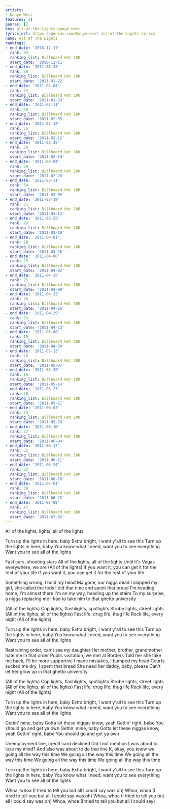 ```yaml
---
artists:
- Kanye West
features: []
genres: []
key: all-of-the-lights-kanye-west
lyrics_url: https://genius.com/Kanye-west-all-of-the-lights-lyrics
name: All Of The Lights
rankings:
- end_date: '2010-12-17'
  rank: 92
  ranking_list: Billboard Hot 100
  start_date: '2010-12-11'
- end_date: '2011-01-28'
  rank: 88
  ranking_list: Billboard Hot 100
  start_date: '2011-01-22'
- end_date: '2011-02-04'
  rank: 74
  ranking_list: Billboard Hot 100
  start_date: '2011-01-29'
- end_date: '2011-02-11'
  rank: 60
  ranking_list: Billboard Hot 100
  start_date: '2011-02-05'
- end_date: '2011-02-18'
  rank: 55
  ranking_list: Billboard Hot 100
  start_date: '2011-02-12'
- end_date: '2011-02-25'
  rank: 58
  ranking_list: Billboard Hot 100
  start_date: '2011-02-19'
- end_date: '2011-03-04'
  rank: 59
  ranking_list: Billboard Hot 100
  start_date: '2011-02-26'
- end_date: '2011-03-11'
  rank: 54
  ranking_list: Billboard Hot 100
  start_date: '2011-03-05'
- end_date: '2011-03-18'
  rank: 31
  ranking_list: Billboard Hot 100
  start_date: '2011-03-12'
- end_date: '2011-03-25'
  rank: 29
  ranking_list: Billboard Hot 100
  start_date: '2011-03-19'
- end_date: '2011-04-01'
  rank: 28
  ranking_list: Billboard Hot 100
  start_date: '2011-03-26'
- end_date: '2011-04-08'
  rank: 25
  ranking_list: Billboard Hot 100
  start_date: '2011-04-02'
- end_date: '2011-04-15'
  rank: 25
  ranking_list: Billboard Hot 100
  start_date: '2011-04-09'
- end_date: '2011-04-22'
  rank: 26
  ranking_list: Billboard Hot 100
  start_date: '2011-04-16'
- end_date: '2011-04-29'
  rank: 23
  ranking_list: Billboard Hot 100
  start_date: '2011-04-23'
- end_date: '2011-05-06'
  rank: 19
  ranking_list: Billboard Hot 100
  start_date: '2011-04-30'
- end_date: '2011-05-13'
  rank: 20
  ranking_list: Billboard Hot 100
  start_date: '2011-05-07'
- end_date: '2011-05-20'
  rank: 18
  ranking_list: Billboard Hot 100
  start_date: '2011-05-14'
- end_date: '2011-05-27'
  rank: 20
  ranking_list: Billboard Hot 100
  start_date: '2011-05-21'
- end_date: '2011-06-03'
  rank: 23
  ranking_list: Billboard Hot 100
  start_date: '2011-05-28'
- end_date: '2011-06-10'
  rank: 27
  ranking_list: Billboard Hot 100
  start_date: '2011-06-04'
- end_date: '2011-06-17'
  rank: 32
  ranking_list: Billboard Hot 100
  start_date: '2011-06-11'
- end_date: '2011-06-24'
  rank: 32
  ranking_list: Billboard Hot 100
  start_date: '2011-06-18'
- end_date: '2011-07-01'
  rank: 38
  ranking_list: Billboard Hot 100
  start_date: '2011-06-25'
- end_date: '2011-07-08'
  rank: 47
  ranking_list: Billboard Hot 100
  start_date: '2011-07-02'
---
```

All of the lights, lights, all of the lights


Turn up the lights in here, baby
Extra bright, I want y'all to see this
Turn up the lights in here, baby
You know what I need, want you to see everything
Want you to see all of the lights


Fast cars, shooting stars
All of the lights, all of the lights
Until it's Vegas everywhere, we are (All of the lights)
If you want it, you can get it for the rest of your life
If you want it, you can get it for the rest of your life


Something wrong, I hold my head
MJ gone, our nigga dead
I slapped my girl, she called the feds
I did that time and spent that bread
I'm heading home, I'm almost there
I'm on my way, heading up the stairs
To my surprise, a nigga replacing me
I had to take him to that ghetto university


(All of the lights) Cop lights, flashlights, spotlights
Strobe lights, street lights (All of the lights, all of the lights)
Fast life, drug life, thug life
Rock life, every night (All of the lights)


Turn up the lights in here, baby
Extra bright, I want y'all to see this
Turn up the lights in here, baby
You know what I need, want you to see everything
Want you to see all of the lights


Restraining order, can't see my daughter
Her mother, brother, grandmother hate me in that order
Public visitation, we met at Borders
Told her she take me back, I'll be more supportive
I made mistakes, I bumped my head
Courts sucked me dry, I spent that bread
She need her daddy, baby, please
Can't let her grow up in that ghetto university


(All of the lights) Cop lights, flashlights, spotlights
Strobe lights, street lights (All of the lights, all of the lights)
Fast life, drug life, thug life
Rock life, every night (All of the lights)


Turn up the lights in here, baby
Extra bright, I want y'all to see this
Turn up the lights in here, baby
You know what I need, want you to see everything
Want you to see all of the lights


Gettin' mine, baby
Gotta let these niggas know, yeah
Gettin' right, babe
You should go and get ya own
Gettin' mine, baby
Gotta let these niggas know, yeah
Gettin' right, babe
You should go and get ya own


Unemployment line, credit card declined
Did I not mention I was about to lose my mind?
And also was about to do that line
K, okay, you know we going all the way this time
We going all the way this time
We going all the way this time
We going all the way this time
We going all the way this time


Turn up the lights in here, baby
Extra bright, I want y'all to see this
Turn up the lights in here, baby
You know what I need, want you to see everything
Want you to see all of the lights


Whoa, whoa
(I tried to tell you but all I could say was oh)
Whoa, whoa
(I tried to tell you but all I could say was oh)
Whoa, whoa
(I tried to tell you but all I could say was oh)
Whoa, whoa
(I tried to tell you but all I could say)
